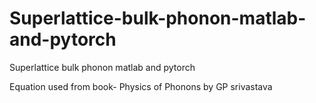 # Superlattice-bulk-phonon-matlab-and-pytorch
Superlattice bulk phonon matlab and pytorch


Equation used from book- Physics of Phonons by GP srivastava
